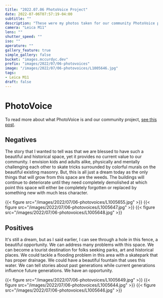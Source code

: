 ```yaml
---
title: "2022.07.06 PhotoVoice Project"
date: 2022-07-06T07:57:19-04:00
subtitle: ""
description: "These were my photos taken for our community PhotoVoice project."
camera: "Leica M11"
lens: ""
shutter_speed: ""
iso: ""
aperature: ""
gallery_feature: true
simple_gallery: false
bucket: "images.mccurdyc.dev"
prefix: "images/2022/07/06-photovoices"
image: "/images/2022/07/06-photovoices/L1005646.jpg"
tags:
- Leica M11
draft: false
---
```


# PhotoVoice

To read more about what PhotoVoice is and our community project, [see this post](../../posts/2022/05/photovoice).

## Negatives

The story that I wanted to tell was that we are blessed to have such a beautiful
and historical space, yet it provides no current value to our community. I envision
kids and adults alike, physically and mentally challenging each other to skate tricks
surrounded by colorful murals on the beautiful existing masonry. But, this is all
just a dream today as the only things that will grow from this space are the weeds.
The buildings will continue to deteriorate until they need completely demolished
at which point this space will either be completely forgotten or replaced by
something new with much less character.

{{< figure src="/images/2022/07/06-photovoices/L1005655.jpg" >}}
{{< figure src="/images/2022/07/06-photovoices/L1005647.jpg" >}}
{{< figure src="/images/2022/07/06-photovoices/L1005648.jpg" >}}

## Positives

It's still a dream, but as I said earlier, I can see through a hole in this fence,
a beautiful opportunity. We can address many problems with this space. We can
become a tourist destination for folks seeking parks, art and historical places.
We could tackle a flooding problem in this area with a skatepark that has proper
drainage. We could have a beautiful fountain that uses this water. We can tell
stories about past generations while current generations influence future generations.
We have an opportunity.

{{< figure src="/images/2022/07/06-photovoices/L1005649.jpg" >}}
{{< figure src="/images/2022/07/06-photovoices/L1005644.jpg" >}}
{{< figure src="/images/2022/07/06-photovoices/L1005646.jpg" >}}
